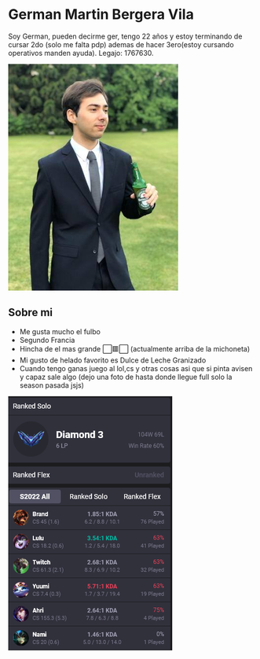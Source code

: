 # German Martin Bergera Vila
Soy German, pueden decirme ger, tengo 22 años y estoy terminando de cursar 2do (solo me falta pdp) ademas de hacer 3ero(estoy cursando operativos manden ayuda).
Legajo: 1767630.

![Foto_1](foto_1.jpg)

## Sobre mi
* Me gusta mucho el fulbo 
* Segundo Francia
* Hincha de el mas grande ⬜🟥⬜ (actualmente arriba de la michoneta)
* Mi gusto de helado favorito es Dulce de Leche Granizado
* Cuando tengo ganas juego al lol,cs y otras cosas asi que si pinta avisen y capaz sale algo (dejo una foto de hasta donde llegue full solo la season pasada jsjs)

![Foto_2](foto_2.jpg) 


